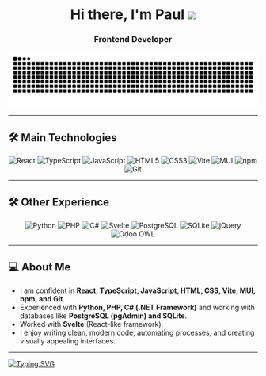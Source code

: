 <h1 align="center">
  Hi there, I'm Paul
  <img src="https://github.com/blackcater/blackcater/raw/main/images/Hi.gif" height="32"/>
</h1>
<h3 align="center">Frontend Developer</h3>

<p align="center">
  <img src="https://github.com/toffuffee/toffuffee/blob/output/snake.svg" alt="Snake animation"/>
</p>

---

## 🛠️ Main Technologies

<p align="center">
  <img alt="React" src="https://img.shields.io/badge/React-61DAFB?style=for-the-badge&logo=react&logoColor=white" />
  <img alt="TypeScript" src="https://img.shields.io/badge/TypeScript-3178C6?style=for-the-badge&logo=typescript&logoColor=white" />
  <img alt="JavaScript" src="https://img.shields.io/badge/JavaScript-F7DF1E?style=for-the-badge&logo=javascript&logoColor=black" />
  <img alt="HTML5" src="https://img.shields.io/badge/HTML5-E34F26?style=for-the-badge&logo=html5&logoColor=white" />
  <img alt="CSS3" src="https://img.shields.io/badge/CSS3-1572B6?style=for-the-badge&logo=css3&logoColor=white" />
  <img alt="Vite" src="https://img.shields.io/badge/Vite-646CFF?style=for-the-badge&logo=vite&logoColor=white" />
  <img alt="MUI" src="https://img.shields.io/badge/MUI-007FFF?style=for-the-badge&logo=mui&logoColor=white" />
  <img alt="npm" src="https://img.shields.io/badge/npm-CB3837?style=for-the-badge&logo=npm&logoColor=white" />
  <img alt="Git" src="https://img.shields.io/badge/Git-F05032?style=for-the-badge&logo=git&logoColor=white" />
</p>

---

## 🛠️ Other Experience

<p align="center">
  <img alt="Python" src="https://img.shields.io/badge/Python-3776AB?style=for-the-badge&logo=python&logoColor=white" />
  <img alt="PHP" src="https://img.shields.io/badge/PHP-777BB4?style=for-the-badge&logo=php&logoColor=white" />
  <img alt="C#" src="https://img.shields.io/badge/C%23-239120?style=for-the-badge&logo=c-sharp&logoColor=white" />
  <img alt="Svelte" src="https://img.shields.io/badge/Svelte-FF3E00?style=for-the-badge&logo=svelte&logoColor=white" />
  <img alt="PostgreSQL" src="https://img.shields.io/badge/PostgreSQL-4169E1?style=for-the-badge&logo=postgresql&logoColor=white" />
  <img alt="SQLite" src="https://img.shields.io/badge/SQLite-003B57?style=for-the-badge&logo=sqlite&logoColor=white" />
  <img alt="jQuery" src="https://img.shields.io/badge/jQuery-0769AD?style=for-the-badge&logo=jquery&logoColor=white" />
  <img alt="Odoo OWL" src="https://img.shields.io/badge/Odoo-7A2E8D?style=for-the-badge&logo=odoo&logoColor=white" />
</p>

---

## 💻 About Me

- I am confident in **React, TypeScript, JavaScript, HTML, CSS, Vite, MUI, npm, and Git**.  
- Experienced with **Python, PHP, C# (.NET Framework)** and working with databases like **PostgreSQL (pgAdmin) and SQLite**.  
- Worked with **Svelte** (React-like framework).  
- I enjoy writing clean, modern code, automating processes, and creating visually appealing interfaces.

---

[![Typing SVG](https://readme-typing-svg.herokuapp.com?color=%2336BCF7&lines=console.log%28'debug+0_0'%29)](https://git.io/typing-svg)
